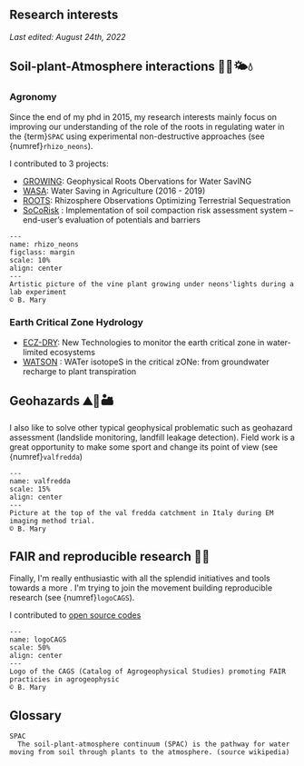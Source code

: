 ## Research interests

_Last edited: August 24th, 2022_

## Soil-plant-Atmosphere interactions 🌱🌳🌤️💧

### Agronomy
Since the end of my phd in 2015, my research interests mainly focus on improving our understanding of the role of the roots in regulating water in the {term}`SPAC` using experimental non-destructive approaches (see {numref}`rhizo_neons`).

I contributed to 3 projects: 
- [GROWING](Projects/Award_Grants/grant): Geophysical Roots Obervations for Water SavING
- [WASA](Projects/project_list.html#WASA (🗓️ 2016 - 2019)): Water Saving in Agriculture  (2016 - 2019)
- [ROOTS](Projects/project_list_others.html#ROOTS (🗓️ 2021 - Now)):  Rhizosphere Observations Optimizing Terrestrial Sequestration
- [SoCoRisk](Projects/project_list_others.html#SoCoRisk (🗓️ 01/03/2021 - 28/02/2024)) : Implementation of soil compaction risk assessment system – end-user’s evaluation of potentials and barriers

```{figure} /img/flickr_pics/51155416189_da46d5911c_o.jpg
---
name: rhizo_neons
figclass: margin
scale: 10%
align: center
---
Artistic picture of the vine plant growing under neons'lights during a lab experiment
© B. Mary
```


### Earth Critical Zone Hydrology

- [ECZ-DRY](Projects/project_list_others.html#ECZ-DRY (🗓️ 2019 - Now)): New Technologies to monitor the earth critical zone in water-limited ecosystems
- [WATSON](Projects/project_list_others.html#WATSON (🗓️ 09/2022 - 09/2024)) : WATer isotopeS in the critical zONe: from groundwater recharge to plant transpiration


## Geohazards ⛰🌊🏜️

I also like to solve other typical geophysical problematic such as geohazard assessment (landslide monitoring, landfill leakage detection). 
Field work is a great opportunity to make some sport and change its point of view (see {numref}`valfredda`)


```{figure} /img/EM_prospect_valfredda.jpg
---
name: valfredda
scale: 15%
align: center
---
Picture at the top of the val fredda catchment in Italy during EM imaging method trial.
© B. Mary
```

<!--
I contributed to 2 main projects: 
- and [others](Projects/projects)  
-->

## FAIR and reproducible research 🚀🎉

Finally, I'm really enthusiastic with all the splendid initiatives and tools towards a more . I'm trying to join the movement building reproducible research (see {numref}`logoCAGS`).

I contributed to [open source codes](Open_Codes/open_codes)  

```{figure} /img/logo_big.png
---
name: logoCAGS
scale: 50%
align: center
---
Logo of the CAGS (Catalog of Agrogeophysical Studies) promoting FAIR practicies in agrogeophysic
© B. Mary
```

## Glossary

```{glossary}
SPAC
  The soil-plant-atmosphere continuum (SPAC) is the pathway for water moving from soil through plants to the atmosphere. (source wikipedia)
```


